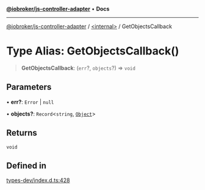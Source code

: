 [**@iobroker/js-controller-adapter**](../../README.md) • **Docs**

***

[@iobroker/js-controller-adapter](../../globals.md) / [\<internal\>](../README.md) / GetObjectsCallback

# Type Alias: GetObjectsCallback()

> **GetObjectsCallback**: (`err`?, `objects`?) => `void`

## Parameters

• **err?**: `Error` \| `null`

• **objects?**: `Record`\<`string`, [`Object`](Object.md)\>

## Returns

`void`

## Defined in

[types-dev/index.d.ts:428](https://github.com/ioBroker/ioBroker.js-controller/blob/99469b9944509b9c64b9a28da6d8dabf17a8ea74/packages/types-dev/index.d.ts#L428)
